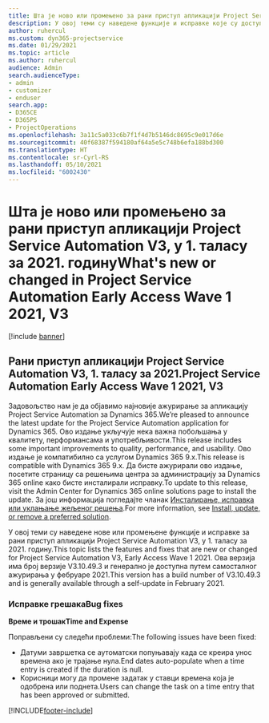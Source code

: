 ```yaml
---
title: Шта је ново или промењено за рани приступ апликацији Project Service Automation V3, у 1. таласу за 2021. годину
description: У овој теми су наведене функције и исправке које су доступне за рани приступ апликацији Project Service Automation V3, у 1. таласу за 2021. годину.
author: ruhercul
ms.custom: dyn365-projectservice
ms.date: 01/29/2021
ms.topic: article
ms.author: ruhercul
audience: Admin
search.audienceType:
- admin
- customizer
- enduser
search.app:
- D365CE
- D365PS
- ProjectOperations
ms.openlocfilehash: 3a11c5a033c6b7f1f4d7b5146dc8695c9e017d6e
ms.sourcegitcommit: 40f68387f594180af64a5e5c748b6efa188bd300
ms.translationtype: HT
ms.contentlocale: sr-Cyrl-RS
ms.lasthandoff: 05/10/2021
ms.locfileid: "6002430"
---
```

# <a name="whats-new-or-changed-in-project-service-automation-early-access-wave-1-2021-v3"></a><span data-ttu-id="14a43-103">Шта је ново или промењено за рани приступ апликацији Project Service Automation V3, у 1. таласу за 2021. годину</span><span class="sxs-lookup"><span data-stu-id="14a43-103">What's new or changed in Project Service Automation Early Access Wave 1 2021, V3</span></span>

[!include [banner](../includes/psa-now-project-operations.md)]

## <a name="project-service-automation-early-access-wave-1-2021-v3"></a><span data-ttu-id="14a43-104">Рани приступ апликацији Project Service Automation V3, 1. таласу за 2021.</span><span class="sxs-lookup"><span data-stu-id="14a43-104">Project Service Automation Early Access Wave 1 2021, V3</span></span>

<span data-ttu-id="14a43-105">Задовољство нам је да објавимо најновије ажурирање за апликацију Project Service Automation за Dynamics 365.</span><span class="sxs-lookup"><span data-stu-id="14a43-105">We’re pleased to announce the latest update for the Project Service Automation application for Dynamics 365.</span></span> <span data-ttu-id="14a43-106">Ово издање укључује нека важна побољшања у квалитету, перформансама и употребљивости.</span><span class="sxs-lookup"><span data-stu-id="14a43-106">This release includes some important improvements to quality, performance, and usability.</span></span> <span data-ttu-id="14a43-107">Ово издање је компатибилно са услугом Dynamics 365 9.x.</span><span class="sxs-lookup"><span data-stu-id="14a43-107">This release is compatible with Dynamics 365 9.x.</span></span> <span data-ttu-id="14a43-108">Да бисте ажурирали ово издање, посетите страницу са решењима центра за администрацију за Dynamics 365 online како бисте инсталирали исправку.</span><span class="sxs-lookup"><span data-stu-id="14a43-108">To update to this release, visit the Admin Center for Dynamics 365 online solutions page to install the update.</span></span> <span data-ttu-id="14a43-109">За још информација погледајте чланак [Инсталирање, исправка или уклањање жељеног решења](/power-platform/admin/install-remove-preferred-solution).</span><span class="sxs-lookup"><span data-stu-id="14a43-109">For more information, see [Install, update, or remove a preferred solution](/power-platform/admin/install-remove-preferred-solution).</span></span>

<span data-ttu-id="14a43-110">У овој теми су наведене нове или промењене функције и исправке за рани приступ апликацији Project Service Automation V3, у 1. таласу за 2021. годину.</span><span class="sxs-lookup"><span data-stu-id="14a43-110">This topic lists the features and fixes that are new or changed for Project Service Automation V3, Early Access Wave 1 2021.</span></span> <span data-ttu-id="14a43-111">Ова верзија има број верзије V3.10.49.3 и генерално је доступна путем самосталног ажурирања у фебруаре 2021.</span><span class="sxs-lookup"><span data-stu-id="14a43-111">This version has a build number of V3.10.49.3 and is generally available through a self-update in February 2021.</span></span>


### <a name="bug-fixes"></a><span data-ttu-id="14a43-112">Исправке грешака</span><span class="sxs-lookup"><span data-stu-id="14a43-112">Bug fixes</span></span>

<span data-ttu-id="14a43-113">**Време и трошак**</span><span class="sxs-lookup"><span data-stu-id="14a43-113">**Time and Expense**</span></span>

<span data-ttu-id="14a43-114">Поправљени су следећи проблеми:</span><span class="sxs-lookup"><span data-stu-id="14a43-114">The following issues have been fixed:</span></span>

- <span data-ttu-id="14a43-115">Датуми завршетка се аутоматски попуњавају када се креира унос времена ако је трајање нула.</span><span class="sxs-lookup"><span data-stu-id="14a43-115">End dates auto-populate when a time entry is created if the duration is null.</span></span>
- <span data-ttu-id="14a43-116">Корисници могу да промене задатак у ставци времена која је одобрена или поднета.</span><span class="sxs-lookup"><span data-stu-id="14a43-116">Users can change the task on a time entry that has been approved or submitted.</span></span>


[!INCLUDE[footer-include](../includes/footer-banner.md)]